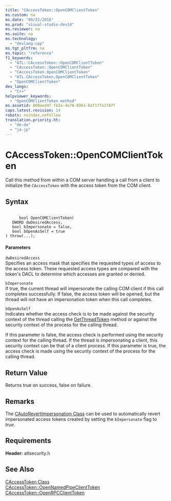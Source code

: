 ```yaml
---
title: "CAccessToken::OpenCOMClientToken"
ms.custom: na
ms.date: "09/22/2016"
ms.prod: "visual-studio-dev14"
ms.reviewer: na
ms.suite: na
ms.technology: 
  - "devlang-cpp"
ms.tgt_pltfrm: na
ms.topic: "reference"
f1_keywords: 
  - "ATL::CAccessToken::OpenCOMClientToken"
  - "CAccessToken::OpenCOMClientToken"
  - "CAccessToken.OpenCOMClientToken"
  - "ATL.CAccessToken.OpenCOMClientToken"
  - "OpenCOMClientToken"
dev_langs: 
  - "C++"
helpviewer_keywords: 
  - "OpenCOMClientToken method"
ms.assetid: 800eed4f-fb2a-4a78-8361-8af1ffa1f87f
caps.latest.revision: 14
robots: noindex,nofollow
translation.priority.ht: 
  - "de-de"
  - "ja-jp"
---
```

# CAccessToken::OpenCOMClientToken
Call this method from within a COM server handling a call from a client to initialize the `CAccessToken` with the access token from the COM client.  
  
## Syntax  
  
```  
  
      bool OpenCOMClientToken(  
   DWORD dwDesiredAccess,  
   bool bImpersonate = false,  
   bool bOpenAsSelf = true  
) throw(...);  
```  
  
#### Parameters  
 `dwDesiredAccess`  
 Specifies an access mask that specifies the requested types of access to the access token. These requested access types are compared with the token's DACL to determine which accesses are granted or denied.  
  
 `bImpersonate`  
 If true, the current thread will impersonate the calling COM client if this call completes successfully. If false, the access token will be opened, but the thread will not have an impersonation token when this call completes.  
  
 `bOpenAsSelf`  
 Indicates whether the access check is to be made against the security context of the thread calling the [GetThreadToken](http://msdn.microsoft.com/library/windows/desktop/ms683182) method or against the security context of the process for the calling thread.  
  
 If this parameter is false, the access check is performed using the security context for the calling thread. If the thread is impersonating a client, this security context can be that of a client process. If this parameter is true, the access check is made using the security context of the process for the calling thread.  
  
## Return Value  
 Returns true on success, false on failure.  
  
## Remarks  
 The [CAutoRevertImpersonation Class](../vs140/cautorevertimpersonation-class.md) can be used to automatically revert impersonated access tokens created by setting the `bImpersonate` flag to *true*.  
  
## Requirements  
 **Header:** atlsecurity.h  
  
## See Also  
 [CAccessToken Class](../vs140/caccesstoken-class.md)   
 [CAccessToken::OpenNamedPipeClientToken](../vs140/caccesstoken--opennamedpipeclienttoken.md)   
 [CAccessToken::OpenRPCClientToken](../vs140/caccesstoken--openrpcclienttoken.md)